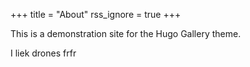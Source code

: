 +++
title = "About"
rss_ignore = true
+++

This is a demonstration site for the Hugo Gallery theme.

I liek drones frfr